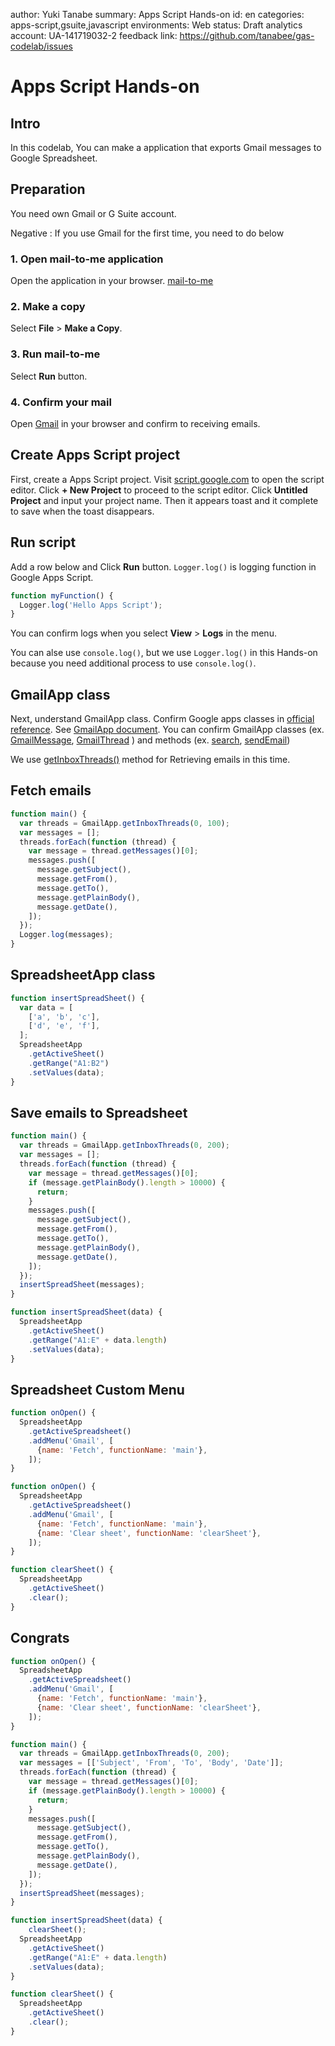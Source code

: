 author: Yuki Tanabe
summary: Apps Script Hands-on
id: en
categories: apps-script,gsuite,javascript
environments: Web
status: Draft
analytics account: UA-141719032-2
feedback link: https://github.com/tanabee/gas-codelab/issues

# Apps Script Hands-on

## Intro

In this codelab, You can make a application that exports Gmail messages to Google Spreadsheet.

## Preparation

You need own Gmail or G Suite account.

Negative
: If you use Gmail for the first time, you need to do below

### 1. Open mail-to-me application

Open the application in your browser.
[mail-to-me](https://script.google.com/d/1p2B0NwXg3APMc-nh-fRWuMX6P_W5eQijsi4CVEHLOOq7_zJmQbWyZAWl/edit?usp=sharing)

### 2. Make a copy

Select **File** > **Make a Copy**.

### 3. Run mail-to-me

Select **Run** button.

### 4. Confirm your mail

Open [Gmail](https://mail.google.com) in your browser and confirm to receiving emails.

## Create Apps Script project

First, create a Apps Script project. Visit [script.google.com](https://script.google.com/home) to open the script editor. Click **+ New Project** to proceed to the script editor. Click **Untitled Project** and input your project name. Then it appears toast and it complete to save when the toast disappears.

## Run script

Add a row below and Click **Run** button. `Logger.log()` is logging function in Google Apps Script.

```JavaScript
function myFunction() {
  Logger.log('Hello Apps Script');
}
```

You can confirm logs when you select **View** > **Logs** in the menu.

You can alse use `console.log()`, but we use `Logger.log()` in this Hands-on because you need additional process to use `console.log()`. 

## GmailApp class

Next, understand GmailApp class. Confirm Google apps classes in [official reference](https://developers.google.com/apps-script/reference/). See [GmailApp document](https://developers.google.com/apps-script/reference/gmail/gmail-app). You can confirm GmailApp classes (ex. [GmailMessage](https://developers.google.com/apps-script/reference/gmail/gmail-message), [GmailThread](https://developers.google.com/apps-script/reference/gmail/gmail-thread) ) and methods (ex. [search](https://developers.google.com/apps-script/reference/gmail/gmail-app#searchquery,-start,-max), [sendEmail](https://developers.google.com/apps-script/reference/gmail/gmail-app#sendemailrecipient,-subject,-body,-options)) 

We use [getInboxThreads()](https://developers.google.com/apps-script/reference/gmail/gmail-app#getinboxthreadsstart,-max) method for Retrieving emails in this time.

## Fetch emails

```JavaScript
function main() {
  var threads = GmailApp.getInboxThreads(0, 100);
  var messages = [];
  threads.forEach(function (thread) {
    var message = thread.getMessages()[0];
    messages.push([
      message.getSubject(),
      message.getFrom(),
      message.getTo(),
      message.getPlainBody(),
      message.getDate(),
    ]);
  });
  Logger.log(messages);
}
```

## SpreadsheetApp class

```JavaScript
function insertSpreadSheet() {
  var data = [
    ['a', 'b', 'c'],
    ['d', 'e', 'f'],
  ];
  SpreadsheetApp
    .getActiveSheet()
    .getRange("A1:B2")
    .setValues(data);
}
```

## Save emails to Spreadsheet

```JavaScript
function main() {
  var threads = GmailApp.getInboxThreads(0, 200);
  var messages = [];
  threads.forEach(function (thread) {
    var message = thread.getMessages()[0];
    if (message.getPlainBody().length > 10000) {
      return;
    }
    messages.push([
      message.getSubject(),
      message.getFrom(),
      message.getTo(),
      message.getPlainBody(),
      message.getDate(),
    ]);
  });
  insertSpreadSheet(messages);
}

function insertSpreadSheet(data) {
  SpreadsheetApp
    .getActiveSheet()
    .getRange("A1:E" + data.length)
    .setValues(data);
}
```

## Spreadsheet Custom Menu

```JavaScript
function onOpen() {
  SpreadsheetApp
    .getActiveSpreadsheet()
    .addMenu('Gmail', [
      {name: 'Fetch', functionName: 'main'},
    ]);
}
```

```JavaScript
function onOpen() {
  SpreadsheetApp
    .getActiveSpreadsheet()
    .addMenu('Gmail', [
      {name: 'Fetch', functionName: 'main'},
      {name: 'Clear sheet', functionName: 'clearSheet'},
    ]);
}

function clearSheet() {
  SpreadsheetApp
    .getActiveSheet()
    .clear();
}
```

## Congrats

```JavaScript
function onOpen() {
  SpreadsheetApp
    .getActiveSpreadsheet()
    .addMenu('Gmail', [
      {name: 'Fetch', functionName: 'main'},
      {name: 'Clear sheet', functionName: 'clearSheet'},
    ]);
}

function main() {
  var threads = GmailApp.getInboxThreads(0, 200);
  var messages = [['Subject', 'From', 'To', 'Body', 'Date']];
  threads.forEach(function (thread) {
    var message = thread.getMessages()[0];
    if (message.getPlainBody().length > 10000) {
      return;
    }
    messages.push([
      message.getSubject(),
      message.getFrom(),
      message.getTo(),
      message.getPlainBody(),
      message.getDate(),
    ]);
  });
  insertSpreadSheet(messages);
}

function insertSpreadSheet(data) {
	clearSheet();
  SpreadsheetApp
    .getActiveSheet()
    .getRange("A1:E" + data.length)
    .setValues(data);
}

function clearSheet() {
  SpreadsheetApp
    .getActiveSheet()
    .clear();
}
```
